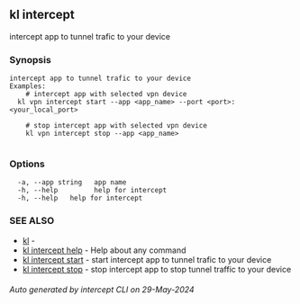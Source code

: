 ## kl intercept

intercept app to tunnel trafic to your device

### Synopsis

```
intercept app to tunnel trafic to your device
Examples:
	# intercept app with selected vpn device
  kl vpn intercept start --app <app_name> --port <port>:<your_local_port> 

	# stop intercept app with selected vpn device
	kl vpn intercept stop --app <app_name>
	
```

### Options

```
  -a, --app string   app name
  -h, --help         help for intercept
  -h, --help   help for intercept
```

### SEE ALSO

* [kl](kl.md)  - 
* [kl intercept help](kl_intercept_help.md)  - Help about any command
* [kl intercept start](kl_intercept_start.md)  - start intercept app to tunnel trafic to your device
* [kl intercept stop](kl_intercept_stop.md)  - stop intercept app to stop tunnel traffic to your device

###### Auto generated by intercept CLI on 29-May-2024
